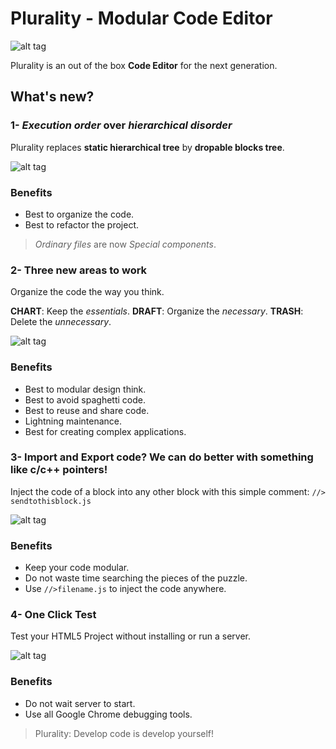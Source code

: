 # Plurality - Modular Code Editor

![alt tag](https://imgur.com/Jy4Ps7o.png)

Plurality is an out of the box **Code Editor** for the next generation.


## What's new?

### 1- *Execution order* over *hierarchical disorder*

Plurality replaces **static hierarchical tree** by **dropable blocks tree**. 

![alt tag](https://imgur.com/FVJjBxq.png)

### Benefits

- Best to organize the code.
- Best to refactor the project.

> *Ordinary files* are now *Special components*.

### 2- Three new areas to work

Organize the code the way you think.

**CHART**: Keep the *essentials*.
**DRAFT**: Organize the *necessary*.
**TRASH**: Delete the *unnecessary*.

![alt tag](https://imgur.com/T0PQ0F6.png)


### Benefits

- Best to modular design think.
- Best to avoid spaghetti code.
- Best to reuse and share code.
- Lightning maintenance.
- Best for creating complex applications.

### 3- Import and Export code? We can do better with something like **c/c++ pointers**!

Inject the code of a block into any other block with this simple comment: 
``` //> sendtothisblock.js ```

![alt tag](https://imgur.com/SfkKeq4.png)

### Benefits

- Keep your code modular.
- Do not waste time searching the pieces of the puzzle.
- Use ``` //>filename.js ``` to inject the code anywhere. 

### 4- One Click Test 

Test your HTML5 Project without installing or run a server.

![alt tag](https://imgur.com/ywA1Uya.png)

### Benefits

- Do not wait server to start.
- Use all Google Chrome debugging tools.


> Plurality: Develop code is develop yourself!
